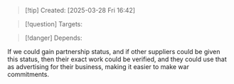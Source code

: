 
>[!tip] Created: [2025-03-28 Fri 16:42]

>[!question] Targets: 

>[!danger] Depends: 

If we could gain partnership status, and if other suppliers could be given this status, then their exact work could be verified, and they could use that as advertising for their business, making it easier to make war commitments.


